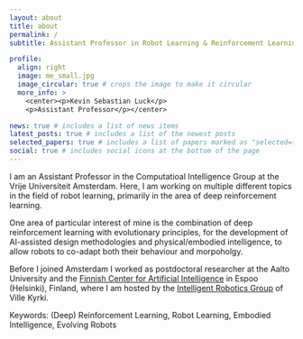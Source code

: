 ```yaml
---
layout: about
title: about
permalink: /
subtitle: Assistant Professor in Robot Learning & Reinforcement Learning <br> <a href='https://cs.vu.nl/ci/'>Computational Intelligence Group</a> @ <a href='https://vu.nl/en'>Vrije Universiteit Amsterdam</a>

profile:
  align: right
  image: me_small.jpg
  image_circular: true # crops the image to make it circular
  more_info: >
    <center><p>Kevin Sebastian Luck</p>
    <p>Assistant Professor</p></center>

news: true # includes a list of news items
latest_posts: true # includes a list of the newest posts
selected_papers: true # includes a list of papers marked as "selected={true}"
social: true # includes social icons at the bottom of the page
---
```


I am an Assistant Professor in the Computatioal Intelligence Group at the Vrije Universiteit Amsterdam. Here, I am working on multiple different topics in the field of robot learning, primarily in the area of deep reinforcement learning.

One area of particular interest of mine is the combination of deep reinforcement learning with evolutionary principles, for the development of AI-assisted design methodologies and physical/embodied intelligence, to allow robots to co-adapt both their behaviour and morpoholgy.

Before I joined Amsterdam I worked as postdoctoral researcher at the Aalto University and the [Finnish Center for Artificial Intelligence](https://fcai.fi/) in Espoo (Helsinki), Finland, where I am hosted by the [Intelligent Robotics Group](https://irobotics.aalto.fi/) of Ville Kyrki.

Keywords: (Deep) Reinforcement Learning, Robot Learning, Embodied Intelligence, Evolving Robots
